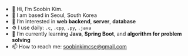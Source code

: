 - 👋 Hi, I’m Soobin Kim.
- 🌼 I am based in Seoul, South Korea
- 👀 I’m interested in **web backend**, **server**, **database**
- ⚙️ I use daily: `.c`, `.cpp`, `.py`, `.java`
- 🌱 I’m currently learning **Java**, **Spring Boot**, and **algorithm for problem solving**
- 📫 How to reach me: soobinkimcse@gmail.com

<!---
binnysoo/binnysoo is a ✨ special ✨ repository because its `README.md` (this file) appears on your GitHub profile.
You can click the Preview link to take a look at your changes.
--->
